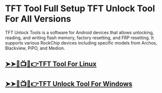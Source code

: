 # TFT Tool Full Setup TFT Unlock Tool For All Versions



TFT Unlock Tools is a software for Android devices that allows unlocking, reading, and writing flash memory, factory resetting, and FRP resetting. It supports various RockChip devices including specific models from Archos, Blackview, PiPO, and Medion.




## [➤➤🔴📺📱👉TFT Tool For Linux](https://tinyurl.com/5n8xttf6)

## [➤➤🔴📺📱👉TFT Unlock Tool For Windows            ](https://tinyurl.com/5n8xttf6)
